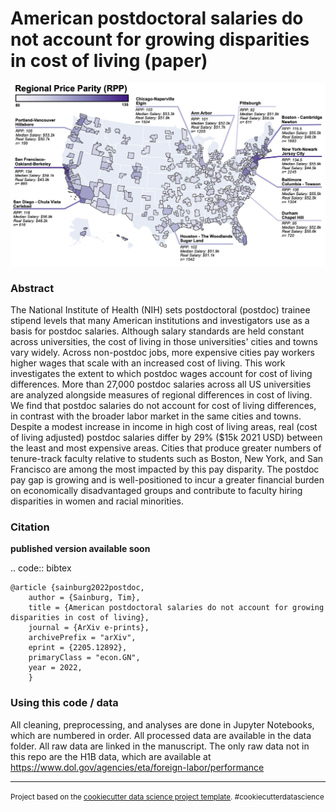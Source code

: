 American postdoctoral salaries do not account for growing disparities in cost of living (paper)
==============================

![postdoc salary map](figures/RPP_map.png)

### Abstract

The National Institute of Health (NIH) sets postdoctoral (postdoc) trainee stipend levels that many American institutions and investigators use as a basis for postdoc salaries. Although salary standards are held constant across universities, the cost of living in those universities' cities and towns vary widely. Across non-postdoc jobs, more expensive cities pay workers higher wages that scale with an increased cost of living. This work investigates the extent to which postdoc wages account for cost of living differences. 
More than 27,000 postdoc salaries across all US universities are analyzed alongside measures of regional differences in cost of living. 
We find that postdoc salaries do not account for cost of living differences, in contrast with the broader labor market in the same cities and towns. Despite a modest increase in income in high cost of living areas, real (cost of living adjusted) postdoc salaries differ by 29% ($15k 2021 USD) between the least and most expensive areas. 
Cities that produce greater numbers of tenure-track faculty relative to students such as Boston, New York, and San Francisco are among the most impacted by this pay disparity. The postdoc pay gap is growing and is well-positioned to incur a greater financial burden on economically disadvantaged groups and contribute to faculty hiring disparities in women and racial minorities.

### Citation

**published version available soon**

.. code:: bibtex

    @article {sainburg2022postdoc,
        author = {Sainburg, Tim},
        title = {American postdoctoral salaries do not account for growing disparities in cost of living},
        journal = {ArXiv e-prints},
        archivePrefix = "arXiv",
        eprint = {2205.12892},
        primaryClass = "econ.GN",
        year = 2022,
        }

### Using this code / data

All cleaning, preprocessing, and analyses are done in Jupyter Notebooks, which are numbered in order. All processed data are available in the data folder. All raw data are linked in the manuscript. The only raw data not in this repo are the H1B data, which are available at https://www.dol.gov/agencies/eta/foreign-labor/performance



--------

<p><small>Project based on the <a target="_blank" href="https://drivendata.github.io/cookiecutter-data-science/">cookiecutter data science project template</a>. #cookiecutterdatascience</small></p>
